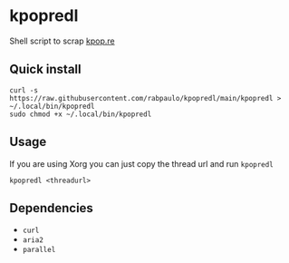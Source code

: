# kpopredl
Shell script to scrap [kpop.re](https://kpop.re/)
## Quick install
```
curl -s https://raw.githubusercontent.com/rabpaulo/kpopredl/main/kpopredl > ~/.local/bin/kpopredl
sudo chmod +x ~/.local/bin/kpopredl
```
## Usage
If you are using Xorg you can just copy the thread url and run ```kpopredl``` 

```kpopredl <threadurl>``` 
## Dependencies
* `curl`
* `aria2`
* `parallel`
